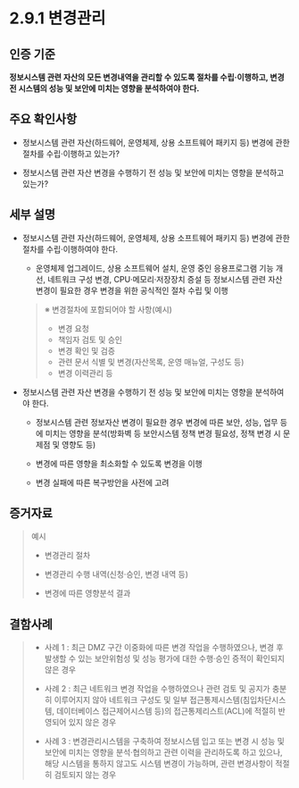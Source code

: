 # 2.9.1 변경관리

## 인증 기준

**정보시스템 관련 자산의 모든 변경내역을 관리할 수 있도록 절차를 수립·이행하고, 변경 전 시스템의 성능 및 보안에 미치는 영향을 분석하여야 한다.**

## 주요 확인사항

- 정보시스템 관련 자산(하드웨어, 운영체제, 상용 소프트웨어 패키지 등) 변경에 관한 절차를 수립·이행하고 있는가?

- 정보시스템 관련 자산 변경을 수행하기 전 성능 및 보안에 미치는 영향을 분석하고 있는가?

## 세부 설명

- 정보시스템 관련 자산(하드웨어, 운영체제, 상용 소프트웨어 패키지 등) 변경에 관한 절차를 수립·이행하여야 한다.

    - 운영체제 업그레이드, 상용 소프트웨어 설치, 운영 중인 응용프로그램 기능 개선, 네트워크 구성 변경, CPU·메모리·저장장치 증설 등 정보시스템 관련 자산 변경이 필요한 경우 변경을 위한 공식적인 절차 수립 및 이행
    >
    > ※ 변경절차에 포함되어야 할 사항(예시)
    >
    > - 변경 요청
    > - 책임자 검토 및 승인
    > - 변경 확인 및 검증
    > - 관련 문서 식별 및 변경(자산목록, 운영 매뉴얼, 구성도 등)
    > - 변경 이력관리 등

- 정보시스템 관련 자산 변경을 수행하기 전 성능 및 보안에 미치는 영향을 분석하여야 한다.

    - 정보시스템 관련 정보자산 변경이 필요한 경우 변경에 따른 보안, 성능, 업무 등에 미치는 영향을 분석(방화벽 등 보안시스템 정책 변경 필요성, 정책 변경 시 문제점 및 영향도 등)

    - 변경에 따른 영향을 최소화할 수 있도록 변경을 이행

    - 변경 실패에 따른 복구방안을 사전에 고려

## 증거자료

> 예시
>
> - 변경관리 절차
>
> - 변경관리 수행 내역(신청·승인, 변경 내역 등)
>
> - 변경에 따른 영향분석 결과

## 결함사례

> - 사례 1 : 최근 DMZ 구간 이중화에 따른 변경 작업을 수행하였으나, 변경 후 발생할 수 있는 보안위험성 및 성능 평가에 대한 수행·승인 증적이 확인되지 않은 경우
>
> - 사례 2 : 최근 네트워크 변경 작업을 수행하였으나 관련 검토 및 공지가 충분히 이루어지지 않아 네트워크 구성도 및 일부 접근통제시스템(침입차단시스템, 데이터베이스 접근제어시스템 등)의 접근통제리스트(ACL)에 적절히 반영되어 있지 않은 경우
>
> - 사례 3 : 변경관리시스템을 구축하여 정보시스템 입고 또는 변경 시 성능 및 보안에 미치는 영향을 분석·협의하고 관련 이력을 관리하도록 하고 있으나, 해당 시스템을 통하지 않고도 시스템 변경이 가능하며, 관련 변경사항이 적절히 검토되지 않는 경우
